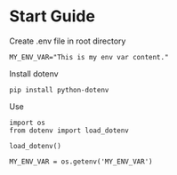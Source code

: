 # Start Guide

Create .env file in root directory

    MY_ENV_VAR="This is my env var content."

Install dotenv

    pip install python-dotenv

Use

    import os
    from dotenv import load_dotenv

    load_dotenv()

    MY_ENV_VAR = os.getenv('MY_ENV_VAR')